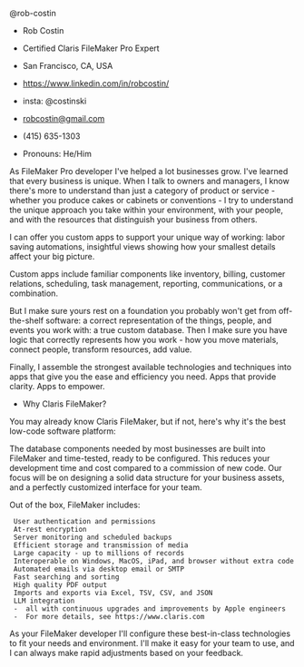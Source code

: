 @rob-costin

- Rob Costin
- Certified Claris FileMaker Pro Expert
- San Francisco, CA, USA

- https://www.linkedin.com/in/robcostin/
- insta: @costinski

- robcostin@gmail.com
- (415) 635-1303
- Pronouns: He/Him


As  FileMaker Pro developer I've helped a lot businesses grow. I've learned that every business is unique. When I talk to owners and managers, I know there's more to understand than just a category of product or service - whether you produce cakes or cabinets or conventions - I try to understand the unique approach you take within your environment, with your people, and with the resources that distinguish your business from others.

I can offer you custom apps to support your unique way of working: labor saving automations, insightful views showing how your smallest details affect your big picture.

Custom apps include familiar components like inventory, billing, customer relations, scheduling, task management, reporting, communications, or a combination.

But I make sure yours rest on a foundation you probably won't get from off-the-shelf software: a correct representation of the things, people, and events you work with: a true custom database. Then I make sure you have logic that correctly represents how you work - how you move materials, connect people, transform resources, add value.

Finally, I assemble the strongest available technologies and techniques into apps that give you the ease and efficiency you need. Apps that provide clarity. Apps to empower.


- Why Claris FileMaker?

You may already know Claris FileMaker, but if not, here's why it's the best low-code software platform:

The database components needed by most businesses are built into FileMaker and time-tested, ready to be configured. This reduces your development time and cost compared to a commission of new code. Our focus will be on designing a solid data structure for your business assets, and a perfectly customized interface for your team.

Out of the box, FileMaker includes:

     User authentication and permissions
     At-rest encryption
     Server monitoring and scheduled backups
     Efficient storage and transmission of media
     Large capacity - up to millions of records
     Interoperable on Windows, MacOS, iPad, and browser without extra code
     Automated emails via desktop email or SMTP
     Fast searching and sorting
     High quality PDF output
     Imports and exports via Excel, TSV, CSV, and JSON
     LLM integration
     -  all with continuous upgrades and improvements by Apple engineers
     -  For more details, see https://www.claris.com

As your FileMaker developer I'll configure these best-in-class technologies to fit your needs and environment. I'll make it easy for your team to use, and I can always make rapid adjustments based on your feedback.


